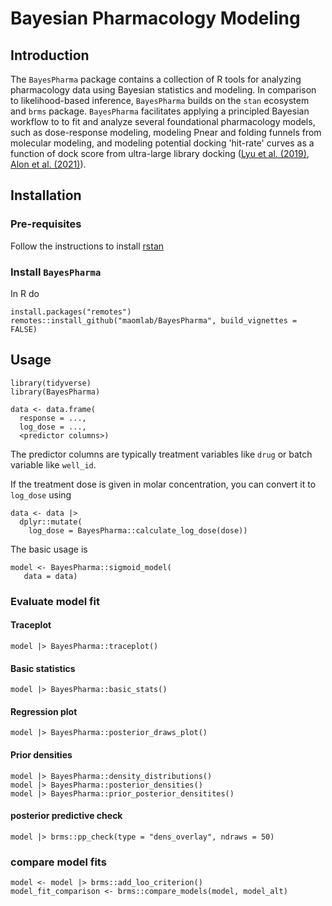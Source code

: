 # Bayesian Pharmacology Modeling

Introduction
------------
The `BayesPharma` package contains a collection of R tools for analyzing
pharmacology data using Bayesian statistics and modeling. In comparison to
likelihood-based inference, `BayesPharma` builds on the `stan` ecosystem and
`brms` package. `BayesPharma` facilitates applying a principled Bayesian
workflow to to fit and analyze several foundational pharmacology models, such as
dose-response modeling, modeling Pnear and folding funnels from molecular
modeling, and modeling potential docking 'hit-rate' curves as a function of dock
score from ultra-large library docking
([Lyu et al. (2019)](https://www.nature.com/articles/s41586-019-0917-9),
[Alon et al. (2021)](https://www.nature.com/articles/s41586-021-04175-x)). 

Installation
------------

### Pre-requisites
Follow the instructions to install [rstan](https://github.com/stan-dev/rstan/wiki/RStan-Getting-Started)

### Install `BayesPharma`
In R do
```{r}
install.packages("remotes")
remotes::install_github("maomlab/BayesPharma", build_vignettes = FALSE)
```

Usage
-----
```{r}
library(tidyverse)
library(BayesPharma)

data <- data.frame(
  response = ...,
  log_dose = ...,
  <predictor columns>)
```
The predictor columns are typically treatment variables like `drug` or batch
variable like `well_id`.

If the treatment dose is given in molar concentration, you can convert it to
`log_dose` using

```{r}
data <- data |> 
  dplyr::mutate(
    log_dose = BayesPharma::calculate_log_dose(dose))
```

The basic usage is

```{r}
model <- BayesPharma::sigmoid_model(
   data = data)
```
### Evaluate model fit

#### Traceplot
```{r}
model |> BayesPharma::traceplot()
```
#### Basic statistics
```{r}
model |> BayesPharma::basic_stats()
```
#### Regression plot
```{r}
model |> BayesPharma::posterior_draws_plot()
```
#### Prior densities
```{r}
model |> BayesPharma::density_distributions()
model |> BayesPharma::posterior_densities()
model |> BayesPharma::prior_posterior_densitites()
```
#### posterior predictive check
```{r}
model |> brms::pp_check(type = "dens_overlay", ndraws = 50)
```

### compare model fits
```{r}
model <- model |> brms::add_loo_criterion()
model_fit_comparison <- brms::compare_models(model, model_alt)
```


